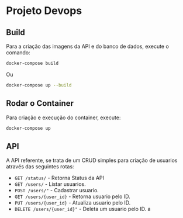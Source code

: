 # Projeto Devops

## Build

Para a criação das imagens da API e do banco de dados, execute o comando:

```sh
docker-compose build
```

Ou

```sh
docker-compose up --build
```

## Rodar o Container

Para criação e execução do container, execute:

```sh
docker-compose up
```

## API

A API referente, se trata de um CRUD simples para criação de usuarios através das seguintes rotas:

- `GET /status/` - Retorna Status da API
- `GET /users/` - Listar usuarios.
- `POST /users/"` - Cadastrar usuario.
- `GET /users/{user_id}` - Retorna usuario pelo ID.
- `PUT /users/{user_id}` - Atualiza usuario pelo ID.
- `DELETE /users/{user_id}"` - Deleta um usuario pelo ID.
  a
